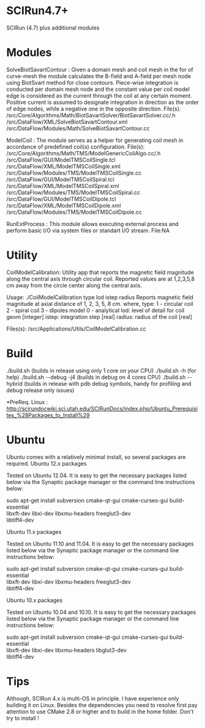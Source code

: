SCIRun4.7+
===========

SCIRun (4.7) plus additional modules

Modules
=======

SolveBiotSavartContour : Given a domain mesh and coil mesh in the for of curve-mesh the module calculates the 
B-field and A-field per mesh node using BiotSvart method for close contours. 
Piece-wise integration is conducted per domain mesh node and the constant value per coil model edge 
is considered as the current through the coil at any certain moment. Positive current is assumed to designate 
integration in direction as the order of edge nodes, while a negative one in the opposite direction.
File(s): 
/src/Core/Algorithms/Math/BiotSavartSolver/BiotSavartSolver.cc/.h
/src/DataFlow/XML/SolveBiotSavartContour.xml
/src/DataFlow/Modules/Math/SolveBiotSavartContour.cc

ModelCoil : The module serves as a helper for generating coil mesh in accordance of predefined coil(s) configuration.
File(s): 
/src/Core/Algorithms/Math/TMS/ModelGenericCoilAlgo.cc/.h
/src/DataFlow/GUI/ModelTMSCoilSingle.tcl
/src/DataFlow/XML/ModelTMSCoilSingle.xml
/src/DataFlow/Modules/TMS/ModelTMSCoilSingle.cc
/src/DataFlow/GUI/ModelTMSCoilSpiral.tcl
/src/DataFlow/XML/ModelTMSCoilSpiral.xml
/src/DataFlow/Modules/TMS/ModelTMSCoilSpiral.cc
/src/DataFlow/GUI/ModelTMSCoilDipole.tcl
/src/DataFlow/XML/ModelTMSCoilDipole.xml
/src/DataFlow/Modules/TMS/ModelTMSCoilDipole.cc


RunExtProcess : This module allows executing external process and perform basic I/O via system files or standart I/O stream.
File:NA

Utility
=====

CoilModelCalibration: Utility app that reports the magnetic field magnitude along the central axis through circular coil. 
Reported values are at 1,2,3,5,8 cm away from the circle center along the central axis. 
 
 Usage: ./CoilModelCalibration type lod istep radius
	 Reports magnetic field magnitude at axial distance of 1, 2, 3, 5, 8 cm.
	 where, type: 1 - circular coil  
	              2 - spiral coil 
	              3 - dipoles model 
	              0 - analytical 
	 lod: level of detail for coil geom [integer] 
	 istep: integration step [real]
	 radius: radius of the coil [real]

Files(s):
/src/Applications/Utils/CoilModelCalibration.cc

Build
=====
 ./build.sh (builds in release using only 1 core on your CPU)
 ./build.sh -h (for help)
 ./build.sh --debug -j4 (builds in debug on 4 cores CPU)
 ./build.sh --hybrid (builds in release with pdb debug symbols, handy for profiling and debug release only issues)
 
*PreReq. Linux : http://scirundocwiki.sci.utah.edu/SCIRunDocs/index.php/Ubuntu_Prerequisites_%28Packages_to_Install%29

Ubuntu
=====

Ubuntu comes with a relatively minimal install, so several packages are required.
Ubuntu 12.x packages

Tested on Ubuntu 12.04. It is easy to get the necessary packages listed below via the Synaptic package manager or the command line instructions below:

sudo apt-get install subversion cmake-qt-gui cmake-curses-gui build-essential \
                     libxft-dev libxi-dev libxmu-headers freeglut3-dev \
                     libtiff4-dev

Ubuntu 11.x packages

Tested on Ubuntu 11.10 and 11.04. It is easy to get the necessary packages listed below via the Synaptic package manager or the command line instructions below:

sudo apt-get install subversion cmake-qt-gui cmake-curses-gui build-essential \
                     libxft-dev libxi-dev libxmu-headers freeglut3-dev \
                     libtiff4-dev

Ubuntu 10.x packages

Tested on Ubuntu 10.04 and 10.10. It is easy to get the necessary packages listed below via the Synaptic package manager or the command line instructions below:

sudo apt-get install subversion cmake-qt-gui cmake-curses-gui build-essential \
                     libxft-dev libxi-dev libxmu-headers libglut3-dev \
                     libtiff4-dev

Tips
====

Although, SCIRun 4.x is multi-OS in principle. I have experience only building it on Linux. 
Besides the dependencies you need to resolve first pay attention to use CMake 2.8 or higher and
to build in the home folder. Don't try to install !
